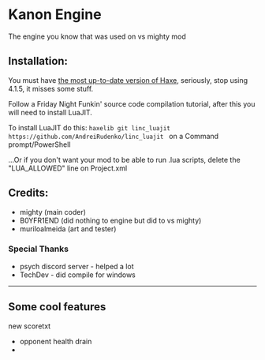 # Kanon Engine
The engine you know that was used on vs mighty mod

## Installation:
You must have [the most up-to-date version of Haxe](https://haxe.org/download/), seriously, stop using 4.1.5, it misses some stuff.

Follow a Friday Night Funkin' source code compilation tutorial, after this you will need to install LuaJIT.

To install LuaJIT do this: `haxelib git linc_luajit https://github.com/AndreiRudenko/linc_luajit ` on a Command prompt/PowerShell

...Or if you don't want your mod to be able to run .lua scripts, delete the "LUA_ALLOWED" line on Project.xml

## Credits:
* mighty (main coder)
* B0YFR1END (did nothing to engine but did to vs mighty)
* muriloalmeida (art and tester)

### Special Thanks
* psych discord server - helped a lot
* TechDev - did compile for windows
_____________________________________

## Some cool features
new scoretxt
* opponent health drain
* 
